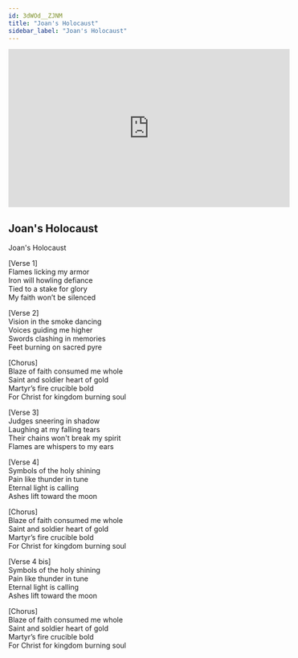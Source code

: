 ```yaml
---
id: 3dWOd__ZJNM
title: "Joan's Holocaust"
sidebar_label: "Joan's Holocaust"
---
```


<div class="video-float-container">
  <iframe
    width="560"
    height="315"
    src="https://www.youtube.com/embed/3dWOd__ZJNM"
    title="YouTube video player"
    frameborder="0"
    allow="accelerometer; autoplay; clipboard-write; encrypted-media; gyroscope; picture-in-picture; web-share"
    referrerpolicy="strict-origin-when-cross-origin"
    allowfullscreen
  ></iframe>
</div>

## Joan's Holocaust

Joan's Holocaust

[Verse 1]  
Flames licking my armor  
Iron will howling defiance  
Tied to a stake for glory  
My faith won’t be silenced

[Verse 2]  
Vision in the smoke dancing  
Voices guiding me higher  
Swords clashing in memories  
Feet burning on sacred pyre

[Chorus]  
Blaze of faith consumed me whole  
Saint and soldier heart of gold  
Martyr’s fire crucible bold  
For Christ for kingdom burning soul

[Verse 3]  
Judges sneering in shadow  
Laughing at my falling tears  
Their chains won't break my spirit  
Flames are whispers to my ears

[Verse 4]  
Symbols of the holy shining  
Pain like thunder in tune  
Eternal light is calling  
Ashes lift toward the moon

[Chorus]  
Blaze of faith consumed me whole  
Saint and soldier heart of gold  
Martyr’s fire crucible bold  
For Christ for kingdom burning soul

[Verse 4 bis]  
Symbols of the holy shining  
Pain like thunder in tune  
Eternal light is calling  
Ashes lift toward the moon

[Chorus]  
Blaze of faith consumed me whole  
Saint and soldier heart of gold  
Martyr’s fire crucible bold  
For Christ for kingdom burning soul
